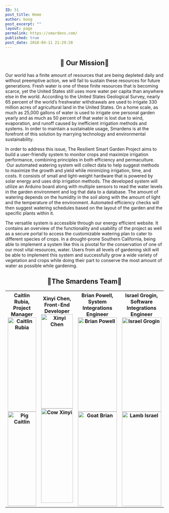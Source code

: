 ```yaml
---
ID: 51
post_title: Home
author: boog
post_excerpt: ""
layout: page
permalink: https://smardens.com/
published: true
post_date: 2018-04-11 21:29:28
---
```

<h2 style="text-align: center;">🌱 Our Mission🌱</h2>
Our world has a finite amount of resources that are being depleted daily and without preemptive action, we will fail to sustain these resources for future generations. Fresh water is one of these finite resources that is becoming scarce, yet the United States still uses more water per capita than anywhere else in the world. According to the United States Geological Survey, nearly 65 percent of the world’s freshwater withdrawals are used to irrigate 330 million acres of agricultural land in the United States. On a home scale, as much as 25,000 gallons of water is used to irrigate one personal garden yearly and as much as 50 percent of that water is lost due to wind, evaporation, and runoff caused by inefficient irrigation methods and systems. In order to maintain a sustainable usage, Smardens is at the forefront of this solution by marrying technology and environmental sustainability.

In order to address this issue, The Resilient Smart Garden Project aims to build a user-friendly system to monitor crops and maximize irrigation performance, combining principles in both efficiency and permaculture.  Our automated watering system will collect data to help suggest methods to maximize the growth and yield while minimizing irrigation, time, and costs. It consists of small and light-weight hardware that is powered by solar energy and uses drip irrigation methods. The developed system will utilize an Arduino board along with multiple sensors to read the water levels in the garden environment and log that data to a database. The amount of watering depends on the humidity in the soil along with the amount of light and the temperature of the environment. Automated efficiency checks will then suggest watering schedules based on the layout of the garden and the specific plants within it.

The versatile system is accessible through our energy efficient website. It contains an overview of the functionality and usability of the project as well as a secure portal to access the customizable watering plan to cater to different species of crops. In a drought-prone Southern California, being able to implement a system like this is pivotal for the conservation of one of our most vital resources, water. Users from all levels of gardening skill will be able to implement this system and successfully grow a wide variety of vegetation and crops while doing their part to conserve the most amount of water as possible while gardening.
<h2 style="text-align: center;">🌱The Smardens Team🌱</h2>
<table class=" aligncenter">

<tr>
<th class="home">Caitlin Rubia, Project Manager
<div id="cf" align="center"><img class="bottom size-full wp-image-314 aligncenter" src="https://smardens.com/wp-content/uploads/2018/05/152563948386330786-_1_-e1525686383668.png" alt="Caitlin Rubia" width="100%" height="300" /> <img class="top size-full wp-image-316 aligncenter" src="https://smardens.com/wp-content/uploads/2018/05/152563948386330786-_3_-e1525686330449.png" alt="Pig Caitlin" width="100%" height="300" /></div></th>
<th class="home">Xinyi Chen, Front-End Developer
<div id="cf" align="center"><img class="bottom wp-image-313 size-full aligncenter" src="https://smardens.com/wp-content/uploads/2018/05/152563948386330786-e1525686452594.png" alt="Xinyi Chen" width="100%" height="300" /><img class="top wp-image-311 size-full aligncenter" src="https://smardens.com/wp-content/uploads/2018/05/152563948386330786-_4_-e1525686771386.png" alt="Cow Xinyi" width="100%" height="300" /></div></th>
<th class="home">Brian Powell, System Integrations Engineer
<div id="cf" align="center"><img class="bottom size-full wp-image-312 aligncenter" src="https://smardens.com/wp-content/uploads/2018/05/152563948386330786-_5_-e1525686466966.png" alt="Brian Powell" width="100%" height="300" /><img class="top size-full wp-image-315 aligncenter" src="https://smardens.com/wp-content/uploads/2018/05/152563948386330786-_2_.png" alt="Goat Brian" width="100%" height="300" /></div></th>
<th class="home">Israel Grogin, Software Integrations Engineer
<div id="cf" align="center"><img class="bottom wp-image-378 size-full aligncenter" src="https://smardens.com/wp-content/uploads/2018/09/israel-e1536720136999.png" alt="Israel Grogin" width="100%" height="300" /> <img class="top aligncenter wp-image-379 size-full" src="https://smardens.com/wp-content/uploads/2018/09/lamb-e1536720158672.png" alt="Lamb Israel" width="100%" height="300" /></div></th>
</tr>
</table>